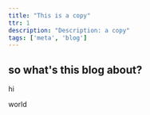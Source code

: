 ```yaml
---
title: "This is a copy"
ttr: 1
description: "Description: a copy"
tags: ['meta', 'blog']
---
```


## so what's this blog about?

hi

world
